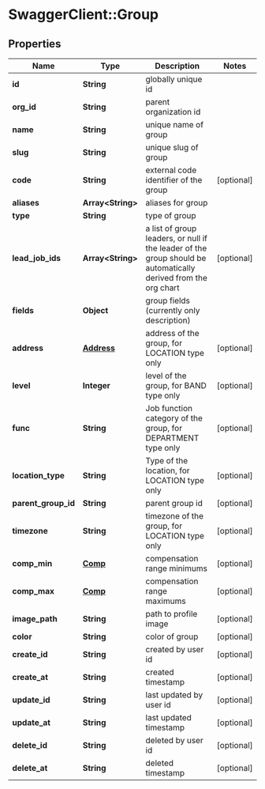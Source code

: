 # SwaggerClient::Group

## Properties
Name | Type | Description | Notes
------------ | ------------- | ------------- | -------------
**id** | **String** | globally unique id | 
**org_id** | **String** | parent organization id | 
**name** | **String** | unique name of group | 
**slug** | **String** | unique slug of group | 
**code** | **String** | external code identifier of the group | [optional] 
**aliases** | **Array&lt;String&gt;** | aliases for group | 
**type** | **String** | type of group | 
**lead_job_ids** | **Array&lt;String&gt;** | a list of group leaders, or null if the leader of the group should be automatically derived from the org chart | [optional] 
**fields** | **Object** | group fields (currently only description) | 
**address** | [**Address**](Address.md) | address of the group, for LOCATION type only | [optional] 
**level** | **Integer** | level of the group, for BAND type only | [optional] 
**func** | **String** | Job function category of the group, for DEPARTMENT type only | [optional] 
**location_type** | **String** | Type of the location, for LOCATION type only | [optional] 
**parent_group_id** | **String** | parent group id | [optional] 
**timezone** | **String** | timezone of the group, for LOCATION type only | [optional] 
**comp_min** | [**Comp**](Comp.md) | compensation range minimums | [optional] 
**comp_max** | [**Comp**](Comp.md) | compensation range maximums | [optional] 
**image_path** | **String** | path to profile image | [optional] 
**color** | **String** | color of group | [optional] 
**create_id** | **String** | created by user id | [optional] 
**create_at** | **String** | created timestamp | [optional] 
**update_id** | **String** | last updated by user id | [optional] 
**update_at** | **String** | last updated timestamp | [optional] 
**delete_id** | **String** | deleted by user id | [optional] 
**delete_at** | **String** | deleted timestamp | [optional] 


